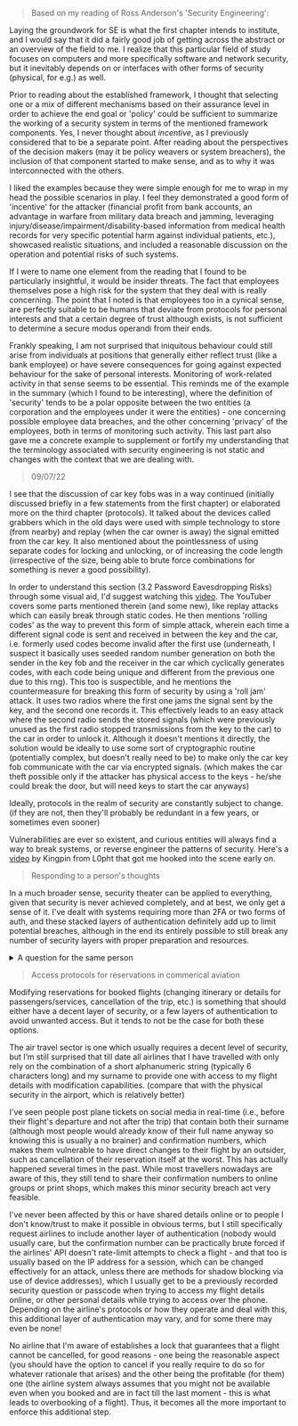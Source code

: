 > Based on my reading of Ross Anderson's 'Security Engineering':

Laying the groundwork for SE is what the first chapter intends to institute, and I would say that it did a fairly good job of getting across the abstract or an overview of the field to me. I realize that this particular field of study focuses on computers and more specifically software and network security, but it inevitably depends on or interfaces with other forms of security (physical, for e.g.) as well.

Prior to reading about the established framework, I thought that selecting one or a mix of different mechanisms based on their assurance level in order to achieve the end goal or 'policy' could be sufficient to summarize the working of a security system in terms of the mentioned framework components. Yes, I never thought about *incentive*, as I previously considered that to be a separate point. After reading about the perspectives of the decision makers (may it be policy weavers or system breachers), the inclusion of that component started to make sense, and as to why it was interconnected with the others.

I liked the examples because they were simple enough for me to wrap in my head the possible scenarios in play. I feel they demonstrated a good form of 'incentive' for the attacker (financial profit from bank accounts, an advantage in warfare from military data breach and jamming, leveraging injury/disease/impairment/disability-based information from medical health records for very specific potential harm against individual patients, etc.), showcased realistic situations, and included a reasonable discussion on the operation and potential risks of such systems.

If I were to name one element from the reading that I found to be particularly insightful, it would be insider threats. The fact that employees themselves pose a high risk for the system that they deal with is really concerning. The point that I noted is that employees too in a cynical sense, are perfectly suitable to be humans that deviate from protocols for personal interests and that a certain degree of trust although exists, is not sufficient to determine a secure modus operandi from their ends.

Frankly speaking, I am not surprised that iniquitous behaviour could still arise from individuals at positions that generally either reflect trust (like a bank employee) or have severe consequences for going against expected behaviour for the sake of personal interests. Monitoring of work-related activity in that sense seems to be essential. This reminds me of the example in the summary (which I found to be interesting), where the definition of 'security' tends to be a polar opposite between the two entities (a corporation and the employees under it were the entities) - one concerning possible employee data breaches, and the other concerning 'privacy' of the employees, both in terms of monitoring such activity. This last part also gave me a concrete example to supplement or fortify my understanding that the terminology associated with security engineering is not static and changes with the context that we are dealing with.

> 09/07/22

I see that the discussion of car key fobs was in a way continued (initially discussed briefly in a few statements from the first chapter) or elaborated more on the third chapter (protocols). It talked about the devices called grabbers which in the old days were used with simple technology to store (from nearby) and replay (when the car owner is away) the signal emitted from the car key. It also mentioned about the pointlessness of using separate codes for locking and unlocking, or of increasing the code length (irrespective of the size, being able to brute force combinations for something is never a good possibility).

In order to understand this section (3.2 Password Eavesdropping Risks) through some visual aid, I'd suggest watching this [video](https://www.youtube.com/watch?v=5CsD8I396wo). The YouTuber covers some parts mentioned therein (and some new), like replay attacks which can easily break through static codes. He then mentions 'rolling codes' as the way to prevent this form of simple attack, wherein each time a different signal code is sent and received in between the key and the car, i.e. formerly used codes become invalid after the first use (underneath, I suspect it basically uses seeded random number generation on both the sender in the key fob and the receiver in the car which cyclically generates codes, with each code being unique and different from the previous one due to this rng). This too is suspectible, and he mentions the countermeasure for breaking this form of security by using a 'roll jam' attack. It uses two radios where the first one jams the signal sent by the key, and the second one records it. This effectively leads to an easy attack where the second radio sends the stored signals (which were previously unused as the first radio stopped transmissions from the key to the car) to the car in order to unlock it. Although it doesn't mentions it directly, the solution would be ideally to use some sort of cryptographic routine (potentially complex, but doesn't really need to be) to make only the car key fob communicate with the car via encrypted signals. (which makes the car theft possible only if the attacker has physical access to the keys - he/she could break the door, but will need keys to start the car anyways)

Ideally, protocols in the realm of security are constantly subject to change. (if they are not, then they'll probably be redundant in a few years, or sometimes even sooner)

Vulnerabilities are ever so existent, and curious entities will always find a way to break systems, or reverse engineer the patterns of security. Here's a [video](https://www.youtube.com/watch?v=VVJldn_MmMY) by Kingpin from L0pht that got me hooked into the scene early on.

> Responding to a person's thoughts

In a much broader sense, security theater can be applied to everything, given that security is never achieved completely, and at best, we only get a sense of it. I've dealt with systems requiring more than 2FA or two forms of auth, and these stacked layers of authentication definitely add up to limit potential breaches, although in the end its entirely possible to still break any number of security layers with proper preparation and resources.

<details>
<summary>A question for the same person</summary>
It seems that the world at present has to a certain extent, a degree of trust in SSL/TLS certificates that are being strictly enforced everywhere with https-based protocol connections. Under the hood, most browser to web-server (and vice versa) connections are encrypted using a 256-bit private key under modern cryptographic routines (I'm not entirely sure of the algorithms, but I presume they still use elliptic curves in most places, like ECDSA for digital signatures) that are deemed to be 'secure' for the moment.

Considering the modern-day implementations of SSL in our browsers (and not the former ones with major known bugs, or not Heartbleed for Apple's iOS), do you think they provide anything else apart from a sense of security when surfing the internet?
</details>

> Access protocols for reservations in commerical aviation

Modifying reservations for booked flights (changing itinerary or details for passengers/services, cancellation of the trip, etc.) is something that should either have a decent layer of security, or a few layers of authentication to avoid unwanted access. But it tends to not be the case for both these options.

The air travel sector is one which usually requires a decent level of security, but I’m still surprised that till date all airlines that I have travelled with only rely on the combination of a short alphanumeric string (typically 6 characters long) and my surname to provide one with access to my flight details with modification capabilities. (compare that with the physical security in the airport, which is relatively better)

I've seen people post plane tickets on social media in real-time (i.e., before their flight's departure and not after the trip) that contain both their surname (although most people would already know of their full name anyway so knowing this is usually a no brainer) and confirmation numbers, which makes them vulnerable to have direct changes to their flight by an outsider, such as cancellation of their reservation itself at the worst. This has actually happened several times in the past. While most travellers nowadays are aware of this, they still tend to share their confirmation numbers to online groups or print shops, which makes this minor security breach act very feasible.

I've never been affected by this or have shared details online or to people I don't know/trust to make it possible in obvious terms, but I still specifically request airlines to include another layer of authentication (nobody would usually care, but the confirmation number can be practically brute forced if the airlines' API doesn't rate-limit attempts to check a flight - and that too is usually based on the IP address for a session, which can be changed effectively for an attack, unless there are methods for shadow blocking via use of device addresses), which I usually get to be a previously recorded security question or passcode when trying to access my flight details online, or other personal details while trying to access over the phone. Depending on the airline's protocols or how they operate and deal with this, this additional layer of authentication may vary, and for some there may even be none!

No airline that I'm aware of establishes a lock that guarantees that a flight cannot be cancelled, for good reasons - one being the reasonable aspect (you should have the option to cancel if you really require to do so for whatever rationale that arises) and the other being the profitable (for them) one (the airline system always assumes that you might not be available even when you booked and are in fact till the last moment - this is what leads to overbooking of a flight). Thus, it becomes all the more important to enforce this additional step.
